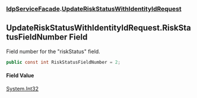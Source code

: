 ### [IdpServiceFacade](../index.md 'IdpServiceFacade').[UpdateRiskStatusWithIdentityIdRequest](index.md 'IdpServiceFacade\.UpdateRiskStatusWithIdentityIdRequest')

## UpdateRiskStatusWithIdentityIdRequest\.RiskStatusFieldNumber Field

Field number for the "riskStatus" field\.

```csharp
public const int RiskStatusFieldNumber = 2;
```

#### Field Value
[System\.Int32](https://learn.microsoft.com/en-us/dotnet/api/system.int32 'System\.Int32')